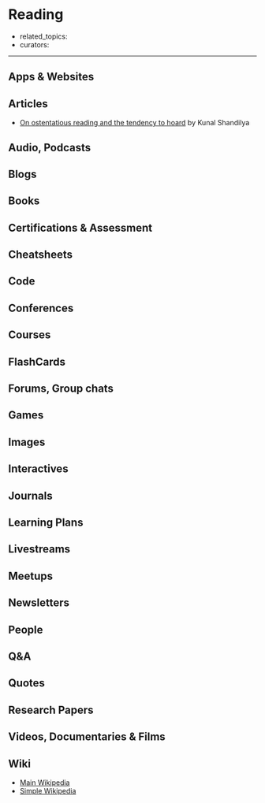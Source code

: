 # Reading

- related_topics:
- curators:

------

## Apps & Websites

## Articles

- [On ostentatious reading and the tendency to hoard](https://medium.com/swlh/seneca-hates-goodreads-ffa3cd5f4129) by Kunal Shandilya

## Audio, Podcasts

## Blogs

## Books

## Certifications & Assessment

## Cheatsheets

## Code

## Conferences

## Courses

## FlashCards

## Forums, Group chats

## Games

## Images

## Interactives

## Journals

## Learning Plans

## Livestreams

## Meetups

## Newsletters

## People

## Q&A

## Quotes

## Research Papers

## Videos, Documentaries & Films

## Wiki

- [Main Wikipedia]()
- [Simple Wikipedia]()

